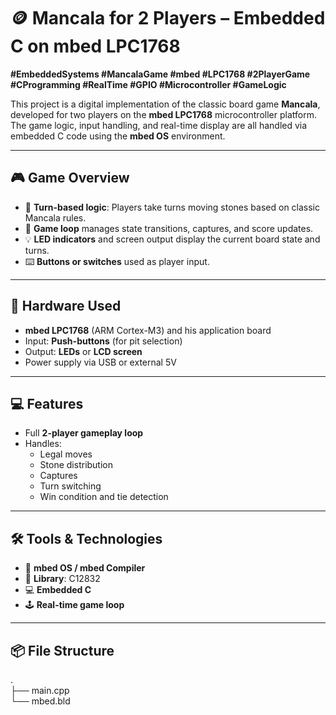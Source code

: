 # 🪙 Mancala for 2 Players – Embedded C on mbed LPC1768

**#EmbeddedSystems #MancalaGame #mbed #LPC1768 #2PlayerGame #CProgramming #RealTime #GPIO #Microcontroller #GameLogic**

This project is a digital implementation of the classic board game **Mancala**, developed for two players on the **mbed LPC1768** microcontroller platform. The game logic, input handling, and real-time display are all handled via embedded C code using the **mbed OS** environment.

---

## 🎮 Game Overview

- 🧠 **Turn-based logic**: Players take turns moving stones based on classic Mancala rules.
- 🔁 **Game loop** manages state transitions, captures, and score updates.
- 💡 **LED indicators** and screen output display the current board state and turns.
- ⌨️ **Buttons or switches** used as player input.

---

## 🔧 Hardware Used

- **mbed LPC1768** (ARM Cortex-M3) and his application board
- Input: **Push-buttons** (for pit selection)
- Output: **LEDs** or **LCD screen**
- Power supply via USB or external 5V

---

## 💻 Features

- Full **2-player gameplay loop**
- Handles:
  - Legal moves
  - Stone distribution
  - Captures
  - Turn switching
  - Win condition and tie detection

---

## 🛠️ Tools & Technologies

- 🔌 **mbed OS / mbed Compiler**
- 📖 **Library**: C12832
- 💻 **Embedded C**
- 🕹️ **Real-time game loop**

---

## 📦 File Structure
.<br>
├── main.cpp <br>
└── mbed.bld

